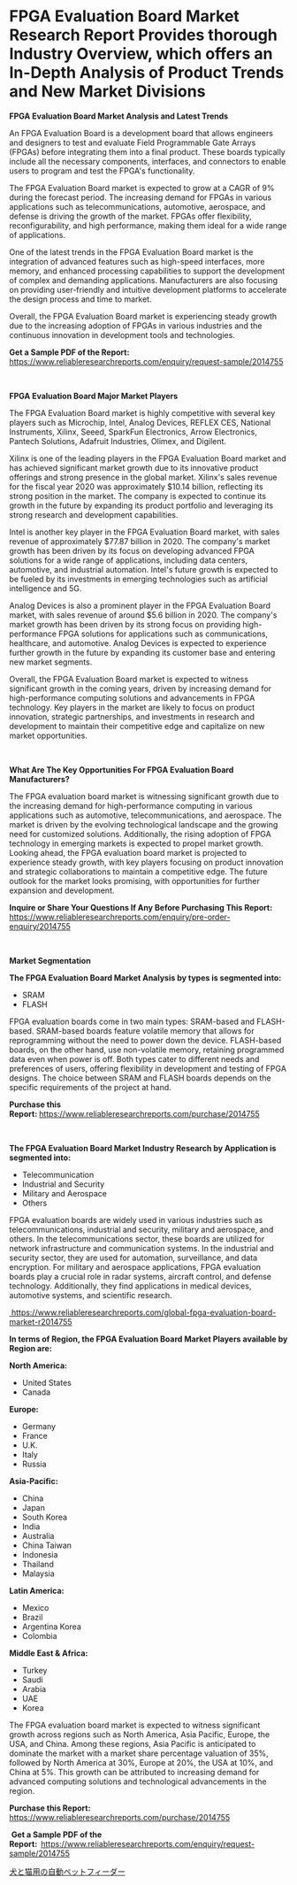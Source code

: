 <p><h1>FPGA Evaluation Board Market Research Report Provides thorough Industry Overview, which offers an In-Depth Analysis of Product Trends and New Market Divisions</h1></p><p><strong>FPGA Evaluation Board Market Analysis and Latest Trends</strong></p>
<p><p>An FPGA Evaluation Board is a development board that allows engineers and designers to test and evaluate Field Programmable Gate Arrays (FPGAs) before integrating them into a final product. These boards typically include all the necessary components, interfaces, and connectors to enable users to program and test the FPGA's functionality.</p><p>The FPGA Evaluation Board market is expected to grow at a CAGR of 9% during the forecast period. The increasing demand for FPGAs in various applications such as telecommunications, automotive, aerospace, and defense is driving the growth of the market. FPGAs offer flexibility, reconfigurability, and high performance, making them ideal for a wide range of applications.</p><p>One of the latest trends in the FPGA Evaluation Board market is the integration of advanced features such as high-speed interfaces, more memory, and enhanced processing capabilities to support the development of complex and demanding applications. Manufacturers are also focusing on providing user-friendly and intuitive development platforms to accelerate the design process and time to market.</p><p>Overall, the FPGA Evaluation Board market is experiencing steady growth due to the increasing adoption of FPGAs in various industries and the continuous innovation in development tools and technologies.</p></p>
<p><strong>Get a Sample PDF of the Report:&nbsp;</strong> <a href="https://www.reliableresearchreports.com/enquiry/request-sample/2014755">https://www.reliableresearchreports.com/enquiry/request-sample/2014755</a></p>
<p>&nbsp;</p>
<p><strong>FPGA Evaluation Board Major Market Players</strong></p>
<p><p>The FPGA Evaluation Board market is highly competitive with several key players such as Microchip, Intel, Analog Devices, REFLEX CES, National Instruments, Xilinx, Seeed, SparkFun Electronics, Arrow Electronics, Pantech Solutions, Adafruit Industries, Olimex, and Digilent. </p><p>Xilinx is one of the leading players in the FPGA Evaluation Board market and has achieved significant market growth due to its innovative product offerings and strong presence in the global market. Xilinx's sales revenue for the fiscal year 2020 was approximately $10.14 billion, reflecting its strong position in the market. The company is expected to continue its growth in the future by expanding its product portfolio and leveraging its strong research and development capabilities.</p><p>Intel is another key player in the FPGA Evaluation Board market, with sales revenue of approximately $77.87 billion in 2020. The company's market growth has been driven by its focus on developing advanced FPGA solutions for a wide range of applications, including data centers, automotive, and industrial automation. Intel's future growth is expected to be fueled by its investments in emerging technologies such as artificial intelligence and 5G.</p><p>Analog Devices is also a prominent player in the FPGA Evaluation Board market, with sales revenue of around $5.6 billion in 2020. The company's market growth has been driven by its strong focus on providing high-performance FPGA solutions for applications such as communications, healthcare, and automotive. Analog Devices is expected to experience further growth in the future by expanding its customer base and entering new market segments.</p><p>Overall, the FPGA Evaluation Board market is expected to witness significant growth in the coming years, driven by increasing demand for high-performance computing solutions and advancements in FPGA technology. Key players in the market are likely to focus on product innovation, strategic partnerships, and investments in research and development to maintain their competitive edge and capitalize on new market opportunities.</p></p>
<p>&nbsp;</p>
<p><strong>What Are The Key Opportunities For FPGA Evaluation Board Manufacturers?</strong></p>
<p><p>The FPGA evaluation board market is witnessing significant growth due to the increasing demand for high-performance computing in various applications such as automotive, telecommunications, and aerospace. The market is driven by the evolving technological landscape and the growing need for customized solutions. Additionally, the rising adoption of FPGA technology in emerging markets is expected to propel market growth. Looking ahead, the FPGA evaluation board market is projected to experience steady growth, with key players focusing on product innovation and strategic collaborations to maintain a competitive edge. The future outlook for the market looks promising, with opportunities for further expansion and development.</p></p>
<p><strong>Inquire or Share Your Questions If Any Before Purchasing This Report:</strong> <a href="https://www.reliableresearchreports.com/enquiry/pre-order-enquiry/2014755">https://www.reliableresearchreports.com/enquiry/pre-order-enquiry/2014755</a></p>
<p>&nbsp;</p>
<p><strong>Market Segmentation</strong></p>
<p><strong>The FPGA Evaluation Board Market Analysis by types is segmented into:</strong></p>
<p><ul><li>SRAM</li><li>FLASH</li></ul></p>
<p><p>FPGA evaluation boards come in two main types: SRAM-based and FLASH-based. SRAM-based boards feature volatile memory that allows for reprogramming without the need to power down the device. FLASH-based boards, on the other hand, use non-volatile memory, retaining programmed data even when power is off. Both types cater to different needs and preferences of users, offering flexibility in development and testing of FPGA designs. The choice between SRAM and FLASH boards depends on the specific requirements of the project at hand.</p></p>
<p><strong>Purchase this Report:&nbsp;</strong><a href="https://www.reliableresearchreports.com/purchase/2014755">https://www.reliableresearchreports.com/purchase/2014755</a></p>
<p>&nbsp;</p>
<p><strong>The FPGA Evaluation Board Market Industry Research by Application is segmented into:</strong></p>
<p><ul><li>Telecommunication</li><li>Industrial and Security</li><li>Military and Aerospace</li><li>Others</li></ul></p>
<p><p>FPGA evaluation boards are widely used in various industries such as telecommunications, industrial and security, military and aerospace, and others. In the telecommunications sector, these boards are utilized for network infrastructure and communication systems. In the industrial and security sector, they are used for automation, surveillance, and data encryption. For military and aerospace applications, FPGA evaluation boards play a crucial role in radar systems, aircraft control, and defense technology. Additionally, they find applications in medical devices, automotive systems, and scientific research.</p></p>
<p><a href="https://www.reliableresearchreports.com/global-fpga-evaluation-board-market-r2014755">&nbsp;https://www.reliableresearchreports.com/global-fpga-evaluation-board-market-r2014755</a></p>
<p><strong>In terms of Region, the FPGA Evaluation Board Market Players available by Region are:</strong></p>
<p>
    <p> <strong> North America: </strong>
        <ul>
            <li>United States</li>
            <li>Canada</li>
        </ul>
        </p> 
    <p> <strong> Europe: </strong>
        <ul>
            <li>Germany</li>
            <li>France</li>
            <li>U.K.</li>
            <li>Italy</li>
            <li>Russia</li>
        </ul>
        </p> 
    <p> <strong> Asia-Pacific: </strong>
        <ul>
            <li>China</li>
            <li>Japan</li>
            <li>South Korea</li>
            <li>India</li>
            <li>Australia</li>
            <li>China Taiwan</li>
            <li>Indonesia</li>
            <li>Thailand</li>
            <li>Malaysia</li>
        </ul>
        </p> 
    <p> <strong> Latin America: </strong>
        <ul>
            <li>Mexico</li>
            <li>Brazil</li>
            <li>Argentina Korea</li>
            <li>Colombia</li>
        </ul>
        </p> 
    <p> <strong> Middle East & Africa: </strong>
        <ul>
            <li>Turkey</li>
            <li>Saudi</li>
            <li>Arabia</li>
            <li>UAE</li>
            <li>Korea</li>
        </ul>
    </p>
    </p>
<p><p>The FPGA evaluation board market is expected to witness significant growth across regions such as North America, Asia Pacific, Europe, the USA, and China. Among these regions, Asia Pacific is anticipated to dominate the market with a market share percentage valuation of 35%, followed by North America at 30%, Europe at 20%, the USA at 10%, and China at 5%. This growth can be attributed to increasing demand for advanced computing solutions and technological advancements in the region.</p></p>
<p><strong>Purchase this Report: </strong><a href="https://www.reliableresearchreports.com/purchase/2014755">https://www.reliableresearchreports.com/purchase/2014755</a></p>
<p>&nbsp;<strong>Get a Sample PDF of the Report:&nbsp;&nbsp;</strong><a href="https://www.reliableresearchreports.com/enquiry/request-sample/2014755">https://www.reliableresearchreports.com/enquiry/request-sample/2014755</a></p>
<p><strong></strong></p>
<p><p><a href="https://github.com/lababdou/Market-Research-Report-List-4/blob/main/7314256118156.md">犬と猫用の自動ペットフィーダー</a></p></p>